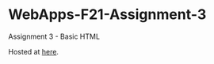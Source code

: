 # WebApps-F21-Assignment-3
Assignment 3 - Basic HTML

Hosted at [here](https://44-563-webapps-f21.github.io/webapps-f21-assignment-3-GuanMingChee/).
